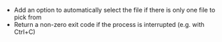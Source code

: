 - Add an option to automatically select the file if there is only one file to pick from
- Return a non-zero exit code if the process is interrupted (e.g. with Ctrl+C)
